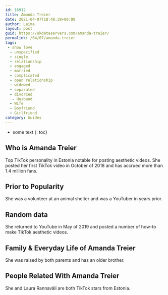 ```yaml
---
id: 16912
title: Amanda Treier
date: 2021-04-07T18:48:38+00:00
author: Laima
layout: post
guid: https://ukdataservers.com/amanda-treier/
permalink: /04/07/amanda-treier
tags:
 - show love
  - unspecified
  - single
  - relationship
  - engaged
  - married
  - complicated
  - open relationship
  - widowed
  - separated
  - divorced
   - Husband
  - Wife
  - Boyfriend
  - Girlfriend
category: Guides
---
```


* some text
{: toc}


## Who is Amanda Treier
                  
                  
                  
Top TikTok personality in Estonia notable for posting aesthetic videos. She posted her first TikTok video in October of 2018 and has accrued more than 1.4 million fans. 
                  
              
            
              
            
                
                
                
## Prior to Popularity
                  
                  
                  
She was a volunteer at an animal shelter and was a YouTuber in years prior.
                  
              
            
              
            
                
                
                
## Random data
                  
                  
                  
She returned to YouTube in May of 2019 and posted a number of how-to make TikTok aesthetic videos. 
                  
              
            
              
            
                
                
                
## Family & Everyday Life of Amanda Treier
                  
                  
                  
She was raised by both parents and has an older brother.
                  
              
            
              
            
                
                
                
## People Related With Amanda Treier
                  
                  
                  
She and Laura Rannaväli are both TikTok stars from Estonia.
                  
              
            
              
            
                
              
            
              
              
            
            
              
            
          
          
          